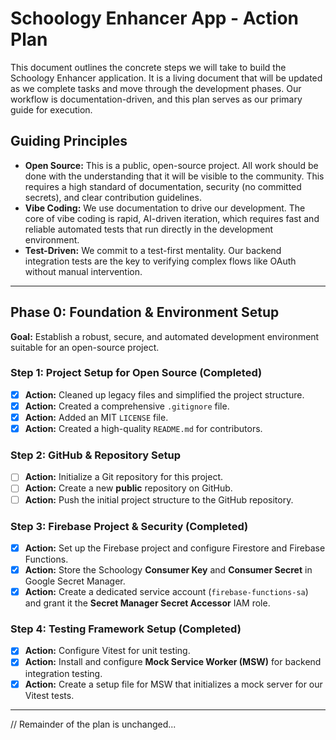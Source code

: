 # Schoology Enhancer App - Action Plan

This document outlines the concrete steps we will take to build the Schoology Enhancer application. It is a living document that will be updated as we complete tasks and move through the development phases. Our workflow is documentation-driven, and this plan serves as our primary guide for execution.

## Guiding Principles

*   **Open Source:** This is a public, open-source project. All work should be done with the understanding that it will be visible to the community. This requires a high standard of documentation, security (no committed secrets), and clear contribution guidelines.
*   **Vibe Coding:** We use documentation to drive our development. The core of vibe coding is rapid, AI-driven iteration, which requires fast and reliable automated tests that run directly in the development environment.
*   **Test-Driven:** We commit to a test-first mentality. Our backend integration tests are the key to verifying complex flows like OAuth without manual intervention.

---

## **Phase 0: Foundation & Environment Setup**

**Goal:** Establish a robust, secure, and automated development environment suitable for an open-source project.

### **Step 1: Project Setup for Open Source (Completed)**
*   [x] **Action:** Cleaned up legacy files and simplified the project structure.
*   [x] **Action:** Created a comprehensive `.gitignore` file.
*   [x] **Action:** Added an MIT `LICENSE` file.
*   [x] **Action:** Created a high-quality `README.md` for contributors.

### **Step 2: GitHub & Repository Setup**
*   [ ] **Action:** Initialize a Git repository for this project.
*   [ ] **Action:** Create a new **public** repository on GitHub.
*   [ ] **Action:** Push the initial project structure to the GitHub repository.

### **Step 3: Firebase Project & Security (Completed)**
*   [x] **Action:** Set up the Firebase project and configure Firestore and Firebase Functions.
*   [x] **Action:** Store the Schoology **Consumer Key** and **Consumer Secret** in Google Secret Manager.
*   [x] **Action:** Create a dedicated service account (`firebase-functions-sa`) and grant it the **Secret Manager Secret Accessor** IAM role.

### **Step 4: Testing Framework Setup (Completed)**
*   [x] **Action:** Configure Vitest for unit testing.
*   [x] **Action:** Install and configure **Mock Service Worker (MSW)** for backend integration testing.
*   [x] **Action:** Create a setup file for MSW that initializes a mock server for our Vitest tests.

---
// Remainder of the plan is unchanged...
